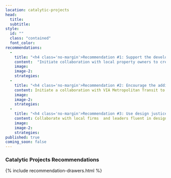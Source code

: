 ```yaml
---
location: catalytic-projects
head:
  title:
  subtitle:
style:
  id: ""
  class: "contained"
  font_color:
recommendations:
  -
    title: "<h4 class='no-margin'>Recommendation #1: Support the development of a residential mixed-use neighborhood along the San Pedro Gateway.</h4>"
    content:  "Initiate collaboration with local property owners to create a development/redevelopment plan to implement the San Pedro Gateway site, which will set the tone for high quality development on the San Pedro mixed-use corridor, and that will complement the vision for surrounding areas."
    image:
    image-2:
    strategies:
  -
    title: "<h4 class='no-margin'>Recommendation #2: Encourage the addition of amenities on the San Pedro VIA site.</h4>"
    content: Initiate a collaboration with VIA Metropolitan Transit to create a development/redevelopment plan for the San Pedro VIA site, which will enhance the concentration of surrounding amenities, support great transit service, and include high quality public spaces and desired community uses such as a grocery store, housing, and a senior center.
    image:
    image-2:
    strategies:
  -
    title: "<h4 class='no-margin'>Recommendation #3: Use design justice principles in future public design processes for the catalytic sites.</h4>"
    content: Collaborate with local firms  and leaders fluent in design justice principles to create appropriate design processes for public projects. Design justice rethinks design processes, centers people who are normally marginalized by design, and uses collaborative, creative practices to address the deepest challenges our communities face.
    image:
    image-2:
    strategies:
published: true
coming_soon: false
---
```

<div style="width: 100%">
<h3>Catalytic Projects Recommendations</h3>
{% include recommendation-drawers.html %}
</div>